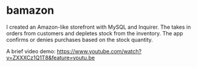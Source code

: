 # bamazon
I created an Amazon-like storefront with MySQL and Inquirer. The takes in orders from customers and depletes stock from the inventory. The app confirms or denies purchases based on the stock quantity.

A brief video demo:
https://www.youtube.com/watch?v=ZXXXCz1Q1T8&feature=youtu.be
